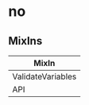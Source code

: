 # no

## MixIns

<!-- @vuese:no:mixIns:start -->
|MixIn|
|---|
|ValidateVariables|
|API|

<!-- @vuese:no:mixIns:end -->


